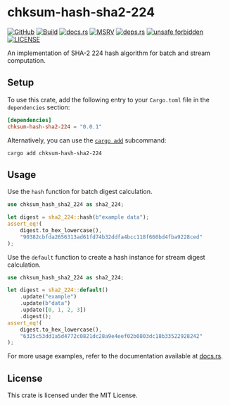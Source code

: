 # chksum-hash-sha2-224

[![GitHub](https://img.shields.io/badge/github-chksum--rs%2Fhash--sha2--224-24292e?style=flat-square&logo=github "GitHub")](https://github.com/chksum-rs/hash-sha2-224)
[![Build](https://img.shields.io/github/actions/workflow/status/chksum-rs/hash-sha2-224/rust.yml?branch=master&style=flat-square&logo=github "Build")](https://github.com/chksum-rs/hash-sha2-224/actions/workflows/rust.yml)
[![docs.rs](https://img.shields.io/docsrs/chksum-hash-sha2-224?style=flat-square&logo=docsdotrs "docs.rs")](https://docs.rs/chksum-hash-sha2-224/)
[![MSRV](https://img.shields.io/badge/MSRV-1.63.0-informational?style=flat-square "MSRV")](https://github.com/chksum-rs/hash-sha2-224/blob/master/Cargo.toml)
[![deps.rs](https://deps.rs/crate/chksum-hash-sha2-224/0.0.1/status.svg?style=flat-square "deps.rs")](https://deps.rs/crate/chksum-hash-sha2-224/0.0.1)
[![unsafe forbidden](https://img.shields.io/badge/unsafe-forbidden-success.svg?style=flat-square "unsafe forbidden")](https://github.com/rust-secure-code/safety-dance)
[![LICENSE](https://img.shields.io/github/license/chksum-rs/hash-sha2-224?style=flat-square "LICENSE")](https://github.com/chksum-rs/hash-sha2-224/blob/master/LICENSE)

An implementation of SHA-2 224 hash algorithm for batch and stream computation.

## Setup

To use this crate, add the following entry to your `Cargo.toml` file in the `dependencies` section:

```toml
[dependencies]
chksum-hash-sha2-224 = "0.0.1"
```

Alternatively, you can use the [`cargo add`](https://doc.rust-lang.org/cargo/commands/cargo-add.html) subcommand:

```shell
cargo add chksum-hash-sha2-224
```

## Usage

Use the `hash` function for batch digest calculation.

```rust
use chksum_hash_sha2_224 as sha2_224;

let digest = sha2_224::hash(b"example data");
assert_eq!(
    digest.to_hex_lowercase(),
    "90382cbfda2656313ad61fd74b32ddfa4bcc118f660bd4fba9228ced"
);
```

Use the `default` function to create a hash instance for stream digest calculation.

```rust
use chksum_hash_sha2_224 as sha2_224;

let digest = sha2_224::default()
    .update("example")
    .update(b"data")
    .update([0, 1, 2, 3])
    .digest();
assert_eq!(
    digest.to_hex_lowercase(),
    "6325c53dd1a5d4772c0821dc28a9e4eef02b0803dc18b33522928242"
);
```

For more usage examples, refer to the documentation available at [docs.rs](https://docs.rs/chksum-hash-sha2-224/).

## License

This crate is licensed under the MIT License.
